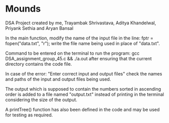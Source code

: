 # Mounds
DSA Project created by me, Trayambak Shrivastava, Aditya Khandelwal, Priyank Sethia and Aryan Bansal

In the main function, modify the name of the input file in the line: fptr = fopen("data.txt", "r"); write the file name being used in place of "data.txt".

Command to be entered on the terminal to run the program: gcc DSA_assignment_group_45.c && ./a.out after ensuring that the current directory contains the code file.

In case of the error: "Enter correct input and output files" check the names and paths of the input and output files being used.

The output which is supposed to contain the numbers sorted in ascending order is added to a file named "output.txt" instead of printing in the terminal considering the size of the output.

A printTree() function has also been defined in the code and may be used for testing as required.
